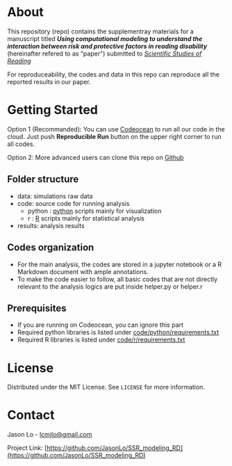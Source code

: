 # About 

This repository (repo) contains the supplementray materials for a manuscript titled ***Using computational modeling to understand the interaction between risk and protective factors in reading disability*** (hereinafter refered to as "paper") submitted to [*Scientific Studies of Reading*](https://www.tandfonline.com/toc/hssr20/current)

For reproduceability, the codes and data in this repo can reproduce all the reported results in our paper.

# Getting Started

Option 1 (Recommanded): You can use [Codeocean](https://codeocean.com/capsule/1821081/tree) to run all our code in the cloud. Just push **Reproducible Run** button on the upper right corner to run all codes.

Option 2: More advanced users can clone this repo on [Github](https://github.com/JasonLo/SSR_modeling_RD.git)

## Folder structure

- data: simulations raw data
- code: source code for running analysis
    - python : [python](https://www.python.org/) scripts mainly for visualization
    - r : [R](https://cran.r-project.org/) scripts mainly for statistical analysis
- results: analysis results

## Codes organization

- For the main analysis, the codes are stored in a jupyter notebook or a R Markdown document with ample annotations.  
- To make the code easier to follow, all basic codes that are not directly relevant to the analysis logics are put inside helper.py or helper.r


## Prerequisites
- If you are running on Codeocean, you can ignore this part
- Required python libraries is listed under [code/python/requirements.txt](code/python/requirements.txt)
- Required R libraries is listed under [code/r/requirements.txt](code/r/requirements.txt)


# License

Distributed under the MIT License. See `LICENSE` for more information.

# Contact

Jason Lo - lcmjlo@gmail.com

Project Link: [https://github.com/JasonLo/SSR_modeling_RD](https://github.com/JasonLo/SSR_modeling_RD)